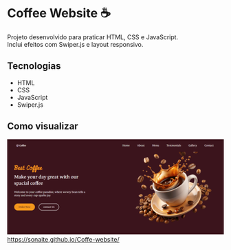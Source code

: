# Coffee Website ☕  

Projeto desenvolvido para praticar HTML, CSS e JavaScript.  
Inclui efeitos com Swiper.js e layout responsivo.  

## Tecnologias  
- HTML  
- CSS  
- JavaScript  
- Swiper.js  

## Como visualizar  
![preview do site](assets/preview.png)
 https://sonaite.github.io/Coffe-website/
